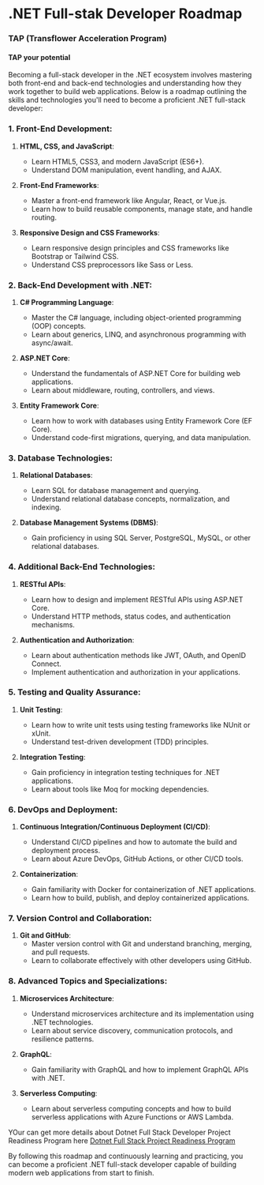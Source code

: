 # .NET  Full-stak Developer Roadmap

### TAP (Transflower Acceleration Program)
#### TAP your potential
Becoming a full-stack developer in the .NET ecosystem involves mastering both front-end and back-end technologies and understanding how they work together to build web applications. Below is a roadmap outlining the skills and technologies you'll need to become a proficient .NET full-stack developer:

### 1. Front-End Development:
1. **HTML, CSS, and JavaScript**:
   - Learn HTML5, CSS3, and modern JavaScript (ES6+).
   - Understand DOM manipulation, event handling, and AJAX.

2. **Front-End Frameworks**:
   - Master a front-end framework like Angular, React, or Vue.js.
   - Learn how to build reusable components, manage state, and handle routing.

3. **Responsive Design and CSS Frameworks**:
   - Learn responsive design principles and CSS frameworks like Bootstrap or Tailwind CSS.
   - Understand CSS preprocessors like Sass or Less.

### 2. Back-End Development with .NET:
1. **C# Programming Language**:
   - Master the C# language, including object-oriented programming (OOP) concepts.
   - Learn about generics, LINQ, and asynchronous programming with async/await.

2. **ASP.NET Core**:
   - Understand the fundamentals of ASP.NET Core for building web applications.
   - Learn about middleware, routing, controllers, and views.

3. **Entity Framework Core**:
   - Learn how to work with databases using Entity Framework Core (EF Core).
   - Understand code-first migrations, querying, and data manipulation.

### 3. Database Technologies:
1. **Relational Databases**:
   - Learn SQL for database management and querying.
   - Understand relational database concepts, normalization, and indexing.

2. **Database Management Systems (DBMS)**:
   - Gain proficiency in using SQL Server, PostgreSQL, MySQL, or other relational databases.

### 4. Additional Back-End Technologies:
1. **RESTful APIs**:
   - Learn how to design and implement RESTful APIs using ASP.NET Core.
   - Understand HTTP methods, status codes, and authentication mechanisms.

2. **Authentication and Authorization**:
   - Learn about authentication methods like JWT, OAuth, and OpenID Connect.
   - Implement authentication and authorization in your applications.

### 5. Testing and Quality Assurance:
1. **Unit Testing**:
   - Learn how to write unit tests using testing frameworks like NUnit or xUnit.
   - Understand test-driven development (TDD) principles.

2. **Integration Testing**:
   - Gain proficiency in integration testing techniques for .NET applications.
   - Learn about tools like Moq for mocking dependencies.

### 6. DevOps and Deployment:
1. **Continuous Integration/Continuous Deployment (CI/CD)**:
   - Understand CI/CD pipelines and how to automate the build and deployment process.
   - Learn about Azure DevOps, GitHub Actions, or other CI/CD tools.

2. **Containerization**:
   - Gain familiarity with Docker for containerization of .NET applications.
   - Learn how to build, publish, and deploy containerized applications.

### 7. Version Control and Collaboration:
1. **Git and GitHub**:
   - Master version control with Git and understand branching, merging, and pull requests.
   - Learn to collaborate effectively with other developers using GitHub.

### 8. Advanced Topics and Specializations:
1. **Microservices Architecture**:
   - Understand microservices architecture and its implementation using .NET technologies.
   - Learn about service discovery, communication protocols, and resilience patterns.

2. **GraphQL**:
   - Gain familiarity with GraphQL and how to implement GraphQL APIs with .NET.

3. **Serverless Computing**:
   - Learn about serverless computing concepts and how to build serverless applications with Azure Functions or AWS Lambda.


 YOur can get more details about Dotnet Full Stack Developer Project Readiness Program here
 <a href="https://github.com/RaviTambade/tap/blob/main/notes/bootcamp.md">Dotnet Full Stack Project Readiness Program</a>

By following this roadmap and continuously learning and practicing, you can become a proficient .NET full-stack developer capable of building modern web applications from start to finish.